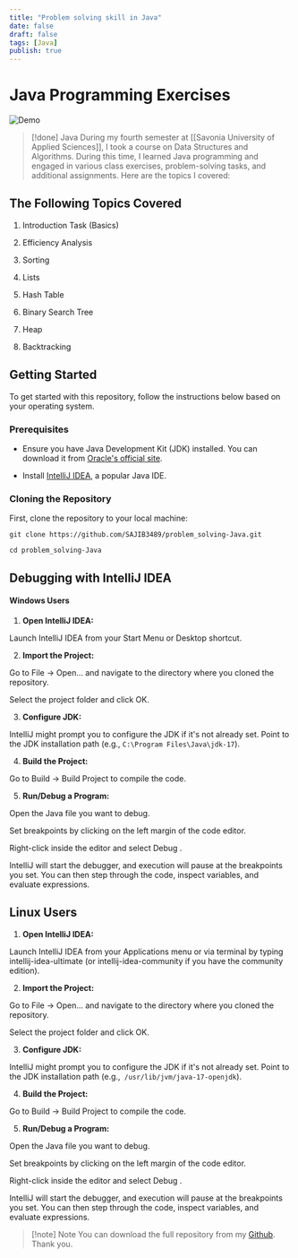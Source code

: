 ```yaml
---
title: "Problem solving skill in Java"
date: false
draft: false
tags: [Java]
publish: true
---
```



# Java Programming Exercises

  

![Demo](https://static.vecteezy.com/system/resources/thumbnails/022/101/050/small/java-logo-transparent-free-png.png)

  

>[!done] Java
>During my fourth semester at [[Savonia University of Applied Sciences]], I took a course on Data Structures and Algorithms. During this time, I learned Java programming and engaged in various class exercises, problem-solving tasks, and additional assignments. Here are the topics I covered:

  

## The Following Topics Covered
  

1. Introduction Task (Basics)

2. Efficiency Analysis

3. Sorting

4. Lists

5. Hash Table

6. Binary Search Tree

7. Heap

8. Backtracking

  

## Getting Started

  

To get started with this repository, follow the instructions below based on your operating system.

  

### Prerequisites

  

- Ensure you have Java Development Kit (JDK) installed. You can download it from [Oracle's official site](https://www.oracle.com/java/technologies/javase-downloads.html).

- Install [IntelliJ IDEA](https://www.jetbrains.com/idea/download/), a popular Java IDE.

  

### Cloning the Repository

  

First, clone the repository to your local machine:

  

```
git clone https://github.com/SAJIB3489/problem_solving-Java.git

cd problem_solving-Java
```

  
  

## Debugging with IntelliJ IDEA

  

#### Windows Users

  

1. **Open IntelliJ IDEA:**

Launch IntelliJ IDEA from your Start Menu or Desktop shortcut.

  

2. **Import the Project:**

Go to File -> Open... and navigate to the directory where you cloned the repository.

Select the project folder and click OK.

  

3. **Configure JDK:**

IntelliJ might prompt you to configure the JDK if it's not already set. Point to the JDK installation path (e.g., ``C:\Program Files\Java\jdk-17``).

  

4. **Build the Project:**

Go to Build -> Build Project to compile the code.

  

5. **Run/Debug a Program:**

Open the Java file you want to debug.

Set breakpoints by clicking on the left margin of the code editor.

Right-click inside the editor and select Debug <ClassName>.

IntelliJ will start the debugger, and execution will pause at the breakpoints you set. You can then step through the code, inspect variables, and evaluate expressions.

  
  

## Linux Users

  

1. **Open IntelliJ IDEA:**

Launch IntelliJ IDEA from your Applications menu or via terminal by typing intellij-idea-ultimate (or intellij-idea-community if you have the community edition).

  

2. **Import the Project:**

Go to File -> Open... and navigate to the directory where you cloned the repository.

Select the project folder and click OK.

  

3. **Configure JDK:**

IntelliJ might prompt you to configure the JDK if it's not already set. Point to the JDK installation path (e.g.,`` /usr/lib/jvm/java-17-openjdk``).

  

4. **Build the Project:**

Go to Build -> Build Project to compile the code.

  

5. **Run/Debug a Program:**

Open the Java file you want to debug.

Set breakpoints by clicking on the left margin of the code editor.

Right-click inside the editor and select Debug <ClassName>.

IntelliJ will start the debugger, and execution will pause at the breakpoints you set. You can then step through the code, inspect variables, and evaluate expressions.

  
> [!note] Note
> You can download the full repository from my [Github](https://github.com/SAJIB3489/problem_solving-Java.git). Thank you.